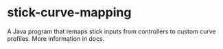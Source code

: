 # stick-curve-mapping
A Java program that remaps stick inputs from controllers to custom curve profiles.
More information in docs.
